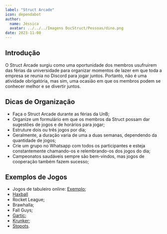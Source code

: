 ```yaml
---
label: "Struct Arcade"
icon: dependabot
author:
  name: Jéssica
  avatar: ../../../Imagens DocStruct/Pessoas/dino.png
date: 2023-11-08
---
```


## Introdução

O Struct Arcade surgiu como uma oportunidade dos membros usufruirem das férias da universidade para organizar momentos de lazer em que toda a empresa se reunia no Discord para jogar juntos. Portanto, não é uma atividade obrigatória, mas sim, uma ocasião em que os membros podem se conhecer melhor e se divertir juntos.

## Dicas de Organização

- Faça o Struct Arcade durante as férias da UnB;
- Organize um formulário em que os membros da Struct possam dar sugestões de jogos e de horários para jogar;
- Estruture dois ou três jogos por dia;
- Geralmente, a duração varia de uma a duas semanas, dependendo da quantidade de jogos;
- Crie um grupo no Whatsapp com todos os participantes e esteja constantemente chamando-os e relembrando-os dos jogos do dia;
- Campeonatos saudáveis sempre são bem-vindos, mas jogos de cooperação também fazem sucesso;

## Exemplos de Jogos

- Jogos de tabuleiro online: [Exemplo](https://www.google.com/url?sa=t&rct=j&q=&esrc=s&source=web&cd=&ved=2ahUKEwjk6MXgq7SCAxUlr5UCHYMSDQcQFnoECAUQAQ&url=https%3A%2F%2Fen.boardgamearena.com%2F&usg=AOvVaw1sy2cW_He0TdfsiLgoH8q7&opi=89978449);
- [Haxball](https://www.google.com/url?sa=t&rct=j&q=&esrc=s&source=web&cd=&cad=rja&uact=8&ved=2ahUKEwjMzaWHrLSCAxWCqJUCHb4zCNYQFnoECAEQAQ&url=https%3A%2F%2Fwww.haxball.com%2F&usg=AOvVaw1EQA_MGHmf7ZmQQUmbrKnb&opi=89978449)
- Rocket League;
- Brawhalla;
- Fall Guys;
- [Gartic](https://www.google.com/url?sa=t&rct=j&q=&esrc=s&source=web&cd=&cad=rja&uact=8&ved=2ahUKEwiY0bvbrLSCAxVslJUCHXsWCCoQFnoECAUQAQ&url=https%3A%2F%2Fgartic.com.br%2F&usg=AOvVaw0XONddmB256VuasQm8QA5z&opi=89978449);
- [Krunker](https://www.google.com/url?sa=t&rct=j&q=&esrc=s&source=web&cd=&cad=rja&uact=8&ved=2ahUKEwiF5-bjrLSCAxUBNTUKHWC-CFkQFnoECAUQAQ&url=https%3A%2F%2Fkrunker.io%2F&usg=AOvVaw21ua4Y0_48TviFCpcni_Kc&opi=89978449);
- [Stopots](https://www.google.com/url?sa=t&rct=j&q=&esrc=s&source=web&cd=&cad=rja&uact=8&ved=2ahUKEwi46qbwrLSCAxXrpZUCHcgEAQ8QFnoECAYQAQ&url=https%3A%2F%2Fstopots.com%2Fpt%2F&usg=AOvVaw1Hk_YXbYz4fhlgAqs0yBED&opi=89978449).
